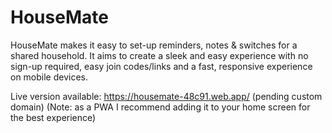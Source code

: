 # HouseMate
HouseMate makes it easy to set-up reminders, notes & switches for a shared household. It aims to create a sleek and easy experience with no sign-up required, easy join codes/links and a fast, responsive experience on mobile devices.

Live version available: https://housemate-48c91.web.app/ (pending custom domain)
(Note: as a PWA I recommend adding it to your home screen for the best experience)
